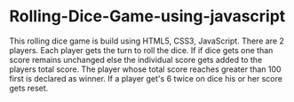 # Rolling-Dice-Game-using-javascript
This rolling dice game is build using HTML5, CSS3, JavaScript. There are 2 players. Each player gets the turn to roll the dice. If if dice gets one than score remains unchanged else the individual score gets added to the players total score. The player whose total score reaches greater than 100 first is declared as winner. If a player get's 6 twice on dice his or her score gets reset.
